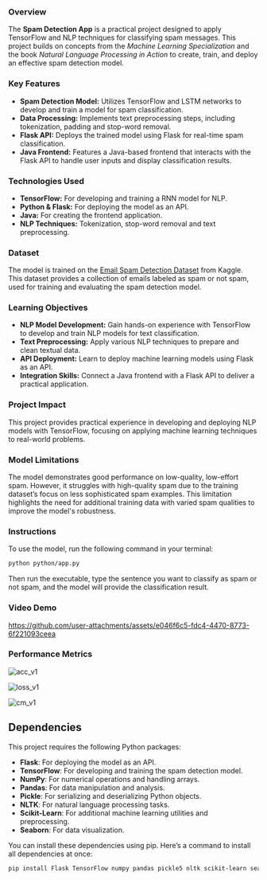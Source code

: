 ### **Overview**
The **Spam Detection App** is a practical project designed to apply TensorFlow and NLP techniques for classifying spam messages. This project builds on concepts from the *Machine Learning Specialization* and the book *Natural Language Processing in Action* to create, train, and deploy an effective spam detection model.

### **Key Features**

- **Spam Detection Model:** Utilizes TensorFlow and LSTM networks to develop and train a model for spam classification.
- **Data Processing:** Implements text preprocessing steps, including tokenization, padding and stop-word removal.
- **Flask API:** Deploys the trained model using Flask for real-time spam classification.
- **Java Frontend:** Features a Java-based frontend that interacts with the Flask API to handle user inputs and display classification results.

### **Technologies Used**

- **TensorFlow:** For developing and training a RNN model for NLP.
- **Python & Flask:** For deploying the model as an API.
- **Java:** For creating the frontend application.
- **NLP Techniques:** Tokenization, stop-word removal and text preprocessing.

### **Dataset**

The model is trained on the [Email Spam Detection Dataset](https://www.kaggle.com/datasets/shantanudhakadd/email-spam-detection-dataset-classification) from Kaggle. This dataset provides a collection of emails labeled as spam or not spam, used for training and evaluating the spam detection model.

### **Learning Objectives**

- **NLP Model Development:** Gain hands-on experience with TensorFlow to develop and train NLP models for text classification.
- **Text Preprocessing:** Apply various NLP techniques to prepare and clean textual data.
- **API Deployment:** Learn to deploy machine learning models using Flask as an API.
- **Integration Skills:** Connect a Java frontend with a Flask API to deliver a practical application.

### **Project Impact**

This project provides practical experience in developing and deploying NLP models with TensorFlow, focusing on applying machine learning techniques to real-world problems.

### **Model Limitations**

The model demonstrates good performance on low-quality, low-effort spam. However, it struggles with high-quality spam due to the training dataset’s focus on less sophisticated spam examples. This limitation highlights the need for additional training data with varied spam qualities to improve the model's robustness.

### **Instructions**

To use the model, run the following command in your terminal:

```bash
python python/app.py
```

Then run the executable, type the sentence you want to classify as spam or not spam, and the model will provide the classification result.

### **Video Demo**


https://github.com/user-attachments/assets/e046f6c5-fdc4-4470-8773-6f221093ceea


### **Performance Metrics**
![acc_v1](https://github.com/user-attachments/assets/dbbaa2c0-6d63-4623-b64e-aa835fd81915)


![loss_v1](https://github.com/user-attachments/assets/c07d6042-7488-4821-9a05-f14683acd4c3)


![cm_v1](https://github.com/user-attachments/assets/d3f93c0a-17f1-4226-8a4e-7975f91d16fb)

## Dependencies

This project requires the following Python packages:

- **Flask**: For deploying the model as an API.
- **TensorFlow**: For developing and training the spam detection model.
- **NumPy**: For numerical operations and handling arrays.
- **Pandas**: For data manipulation and analysis.
- **Pickle**: For serializing and deserializing Python objects.
- **NLTK**: For natural language processing tasks.
- **Scikit-Learn**: For additional machine learning utilities and preprocessing.
- **Seaborn**: For data visualization.

You can install these dependencies using pip. Here’s a command to install all dependencies at once:

```bash
pip install Flask TensorFlow numpy pandas pickle5 nltk scikit-learn seaborn

